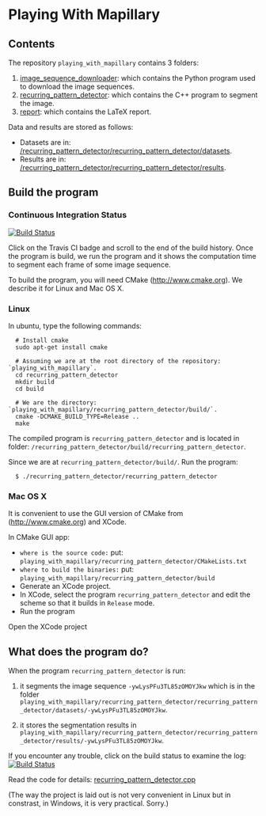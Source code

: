Playing With Mapillary
======================

Contents
--------
The repository `playing_with_mapillary` contains 3 folders:

1. [image_sequence_downloader](https://github.com/davidok8/playing_with_mapillary/tree/master/image_sequence_downloader): which contains the Python program used to download the image sequences.
2. [recurring_pattern_detector](https://github.com/davidok8/playing_with_mapillary/tree/master/recurring_pattern_detector): which contains the C++ program to segment the image.
3. [report](https://github.com/davidok8/playing_with_mapillary/tree/master/report): which contains the LaTeX report.

Data and results are stored as follows:

- Datasets are in: [/recurring_pattern_detector/recurring_pattern_detector/datasets](https://github.com/davidok8/playing_with_mapillary/tree/master/recurring_pattern_detector/recurring_pattern_detector/datasets).
- Results are in: [/recurring_pattern_detector/recurring_pattern_detector/results](https://github.com/davidok8/playing_with_mapillary/tree/master/recurring_pattern_detector/recurring_pattern_detector/results).


Build the program
-----------------

### Continuous Integration Status

[![Build
Status](https://travis-ci.org/davidok8/playing_with_mapillary.svg?branch=master)](davidok8/playing_with_mapillary)

Click on the Travis CI badge and scroll to the end of the build history. Once the program is build, we run the program and it shows the computation time to segment each frame of some image sequence.


To build the program, you will need CMake (http://www.cmake.org). We describe it for Linux and Mac OS X.

### Linux

In ubuntu, type the following commands:

```
  # Install cmake
  sudo apt-get install cmake

  # Assuming we are at the root directory of the repository: `playing_with_mapillary`.
  cd recurring_pattern_detector
  mkdir build
  cd build

  # We are the directory: `playing_with_mapillary/recurring_pattern_detector/build/`.
  cmake -DCMAKE_BUILD_TYPE=Release ..
  make
```

The compiled program is `recurring_pattern_detector` and is located in folder: `/recurring_pattern_detector/build/recurring_pattern_detector`.

Since we are at `recurring_pattern_detector/build/`. Run the program:

```
  $ ./recurring_pattern_detector/recurring_pattern_detector
```


### Mac OS X

It is convenient to use the GUI version of CMake from (http://www.cmake.org) and XCode.

In CMake GUI app:

- `where is the source code:` put: `playing_with_mapillary/recurring_pattern_detector/CMakeLists.txt`
- `where to build the binaries:` put: `playing_with_mapillary/recurring_pattern_detector/build`
- Generate an XCode project.
- In XCode, select the program `recurring_pattern_detector` and edit the scheme so that it builds in `Release` mode.
- Run the program

Open the XCode project


What does the program do?
-------------------------

When the program `recurring_pattern_detector` is run:

1. it segments the image sequence `-ywLysPFu3TL85zOMOYJkw` which is in the folder `playing_with_mapillary/recurring_pattern_detector/recurring_pattern_detector/datasets/-ywLysPFu3TL85zOMOYJkw`.

2. it stores the segmentation results in `playing_with_mapillary/recurring_pattern_detector/recurring_pattern_detector/results/-ywLysPFu3TL85zOMOYJkw`.

If you encounter any trouble, click on the build status to examine the log: [![Build
Status](https://travis-ci.org/davidok8/playing_with_mapillary.svg?branch=master)](davidok8/playing_with_mapillary)

Read the code for details: [recurring_pattern_detector.cpp](https://github.com/davidok8/playing_with_mapillary/blob/master/recurring_pattern_detector/recurring_pattern_detector/recurring_pattern_detector.cpp)

(The way the project is laid out is not very convenient in Linux but in constrast, in Windows, it is very practical. Sorry.)


